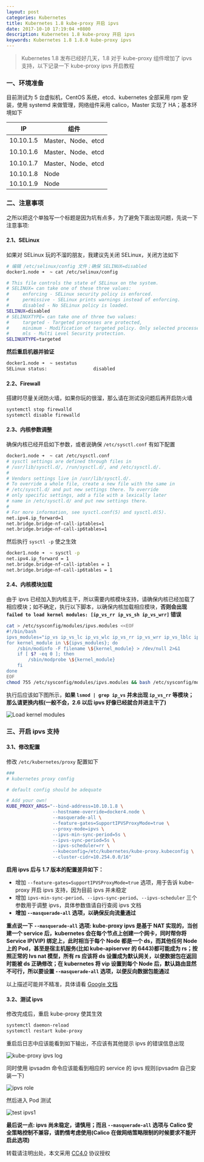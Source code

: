 ```yaml
---
layout: post
categories: Kubernetes
title: Kubernetes 1.8 kube-proxy 开启 ipvs
date: 2017-10-10 17:19:04 +0800
description: Kubernetes 1.8 kube-proxy 开启 ipvs
keywords: Kubernetes 1.8 1.8.0 kube-proxy ipvs
---
```


> Kubernetes 1.8 发布已经好几天，1.8 对于 kube-proxy 组件增加了 ipvs 支持，以下记录一下 kube-proxy ipvs 开启教程


### 一、环境准备

目前测试为 5 台虚拟机，CentOS 系统，etcd、kubernetes 全部采用 rpm 安装，使用 systemd 来做管理，网络组件采用 calico，Master 实现了 HA；基本环境如下

|IP|组件|
|---|---|
|10.10.1.5|Master、Node、etcd|
|10.10.1.6|Master、Node、etcd|
|10.10.1.7|Master、Node、etcd|
|10.10.1.8|Node|
|10.10.1.9|Node|

### 二、注意事项

之所以把这个单独写一个标题是因为坑有点多，为了避免下面出现问题，先说一下注意事项:

#### 2.1、SELinux

如果对 SELinux 玩的不溜的朋友，我建议先关闭  SELinux，关闭方法如下

``` sh
# 编辑 /etc/selinux/config 文件；确保 SELINUX=disabled
docker1.node ➜  ~ cat /etc/selinux/config

# This file controls the state of SELinux on the system.
# SELINUX= can take one of these three values:
#     enforcing - SELinux security policy is enforced.
#     permissive - SELinux prints warnings instead of enforcing.
#     disabled - No SELinux policy is loaded.
SELINUX=disabled
# SELINUXTYPE= can take one of three two values:
#     targeted - Targeted processes are protected,
#     minimum - Modification of targeted policy. Only selected processes are protected.
#     mls - Multi Level Security protection.
SELINUXTYPE=targeted
```

**然后重启机器并验证**

``` sh
docker1.node ➜  ~ sestatus
SELinux status:                 disabled
```

#### 2.2、Firewall

搭建时尽量关闭防火墙，如果你玩的很溜，那么请在测试没问题后再开启防火墙

``` sh
systemctl stop firewalld
systemctl disable firewalld
```

#### 2.3、内核参数调整

确保内核已经开启如下参数，或者说确保 `/etc/sysctl.conf` 有如下配置

``` sh
docker1.node ➜  ~ cat /etc/sysctl.conf
# sysctl settings are defined through files in
# /usr/lib/sysctl.d/, /run/sysctl.d/, and /etc/sysctl.d/.
#
# Vendors settings live in /usr/lib/sysctl.d/.
# To override a whole file, create a new file with the same in
# /etc/sysctl.d/ and put new settings there. To override
# only specific settings, add a file with a lexically later
# name in /etc/sysctl.d/ and put new settings there.
#
# For more information, see sysctl.conf(5) and sysctl.d(5).
net.ipv4.ip_forward=1
net.bridge.bridge-nf-call-iptables=1
net.bridge.bridge-nf-call-ip6tables=1
```

然后执行 `sysctl -p` 使之生效

``` sh
docker1.node ➜  ~ sysctl -p
net.ipv4.ip_forward = 1
net.bridge.bridge-nf-call-iptables = 1
net.bridge.bridge-nf-call-ip6tables = 1
```

#### 2.4、内核模块加载

由于 ipvs 已经加入到内核主干，所以需要内核模块支持，请确保内核已经加载了相应模块；如不确定，执行以下脚本，以确保内核加载相应模块，**否则会出现 `failed to load kernel modules: [ip_vs_rr ip_vs_sh ip_vs_wrr]` 错误**

``` sh
cat > /etc/sysconfig/modules/ipvs.modules <<EOF
#!/bin/bash
ipvs_modules="ip_vs ip_vs_lc ip_vs_wlc ip_vs_rr ip_vs_wrr ip_vs_lblc ip_vs_lblcr ip_vs_dh ip_vs_sh ip_vs_fo ip_vs_nq ip_vs_sed ip_vs_ftp nf_conntrack_ipv4"
for kernel_module in \${ipvs_modules}; do
    /sbin/modinfo -F filename \${kernel_module} > /dev/null 2>&1
    if [ $? -eq 0 ]; then
        /sbin/modprobe \${kernel_module}
    fi
done
EOF
chmod 755 /etc/sysconfig/modules/ipvs.modules && bash /etc/sysconfig/modules/ipvs.modules && lsmod | grep ip_vs
```

执行后应该如下图所示，**如果 `lsmod | grep ip_vs` 并未出现 `ip_vs_rr` 等模块；那么请更换内核(一般不会，2.6 以后 ipvs 好像已经就合并进主干了)**

![Load kernel modules](https://mritd.b0.upaiyun.com/markdown/49wbb.jpg)

### 三、开启 ipvs 支持

#### 3.1、修改配置

修改 `/etc/kubernetes/proxy` 配置如下

``` sh
###
# kubernetes proxy config

# default config should be adequate

# Add your own!
KUBE_PROXY_ARGS="--bind-address=10.10.1.8 \
                 --hostname-override=docker4.node \
                 --masquerade-all \
                 --feature-gates=SupportIPVSProxyMode=true \
                 --proxy-mode=ipvs \
                 --ipvs-min-sync-period=5s \
                 --ipvs-sync-period=5s \
                 --ipvs-scheduler=rr \
                 --kubeconfig=/etc/kubernetes/kube-proxy.kubeconfig \
                 --cluster-cidr=10.254.0.0/16"
```


**启用 ipvs 后与 1.7 版本的配置差异如下：**

- 增加 `--feature-gates=SupportIPVSProxyMode=true` 选项，用于告诉 kube-proxy 开启 ipvs 支持，因为目前 ipvs 并未稳定
- 增加 `ipvs-min-sync-period`、`--ipvs-sync-period`、`--ipvs-scheduler` 三个参数用于调整 ipvs，具体参数值请自行查阅 ipvs 文档
- **增加 `--masquerade-all` 选项，以确保反向流量通过**

**重点说一下 `--masquerade-all` 选项: kube-proxy ipvs 是基于 NAT 实现的，当创建一个 service 后，kubernetes 会在每个节点上创建一个网卡，同时帮你将 Service IP(VIP) 绑定上，此时相当于每个 Node 都是一个 ds，而其他任何 Node 上的 Pod，甚至是宿主机服务(比如 kube-apiserver 的 6443)都可能成为 rs；按照正常的 lvs nat 模型，所有 rs 应该将 ds 设置成为默认网关，以便数据包在返回时能被 ds 正确修改；在 kubernetes 将 vip 设置到每个 Node 后，默认路由显然不可行，所以要设置 `--masquerade-all` 选项，以便反向数据包能通过**

以上描述可能并不精准，具体请看 [Google 文档](https://docs.google.com/document/d/1YEBWR4EWeCEWwxufXzRM0e82l_lYYzIXQiSayGaVQ8M/edit?usp=sharing)


#### 3.2、测试 ipvs

修改完成后，重启 kube-proxy 使其生效

``` sh
systemctl daemon-reload
systemctl restart kube-proxy
```

重启后日志中应该能看到如下输出，不应该有其他提示 ipvs 的错误信息出现

![kube-proxy ipvs log](https://mritd.b0.upaiyun.com/markdown/o05rq.jpg)

同时使用 ipvsadm 命令应该能看到相应的 service 的 ipvs 规则(ipvsadm 自己安装一下)

![ipvs role](https://mritd.b0.upaiyun.com/markdown/d1ilk.jpg)

然后进入 Pod 测试

![test ipvs1](https://mritd.b0.upaiyun.com/markdown/42pjm.jpg)

**最后说一点: ipvs 尚未稳定，请慎用；而且 `--masquerade-all` 选项与 Calico 安全策略控制不兼容，请酌情考虑使用(Calico 在做网络策略限制的时候要求不能开启此选项)**

转载请注明出处，本文采用 [CC4.0](http://creativecommons.org/licenses/by-nc-nd/4.0/) 协议授权
